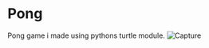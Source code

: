 # Pong
Pong game i made using pythons turtle module.
![Capture](https://github.com/Dagi-code93/Pong/assets/38399182/a8f7c858-308c-4af9-9b48-f17c6340ecda)
